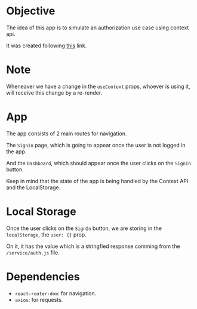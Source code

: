 # Objective

The idea of this app is to simulate an authorization use case using context api.

It was created following [this](https://www.youtube.com/watch?v=KISMYYXSIX8&ab_channel=Rocketseat) link. 

# Note

Wheneaver we have a change in the `useContext` props, whoever is using it, will receive this change by a re-render.

# App

The app consists of 2 main routes for navigation.

The `SignIn` page, which is going to appear once the user is not logged in the app.

And the `Dashboard`, which should appear once the user clicks on the `SignIn` button.

Keep in mind that the state of the app is being handled by the Context API and the LocalStorage.

# Local Storage

Once the user clicks on the `SignIn` button, we are storing in the `localStorage`, the `user: {}` prop.

On it, it has the value which is a stringfied response comming from the `/service/auth.js` file.

# Dependencies

- `react-router-dom`: for navigation.
- `axios`: for requests.
